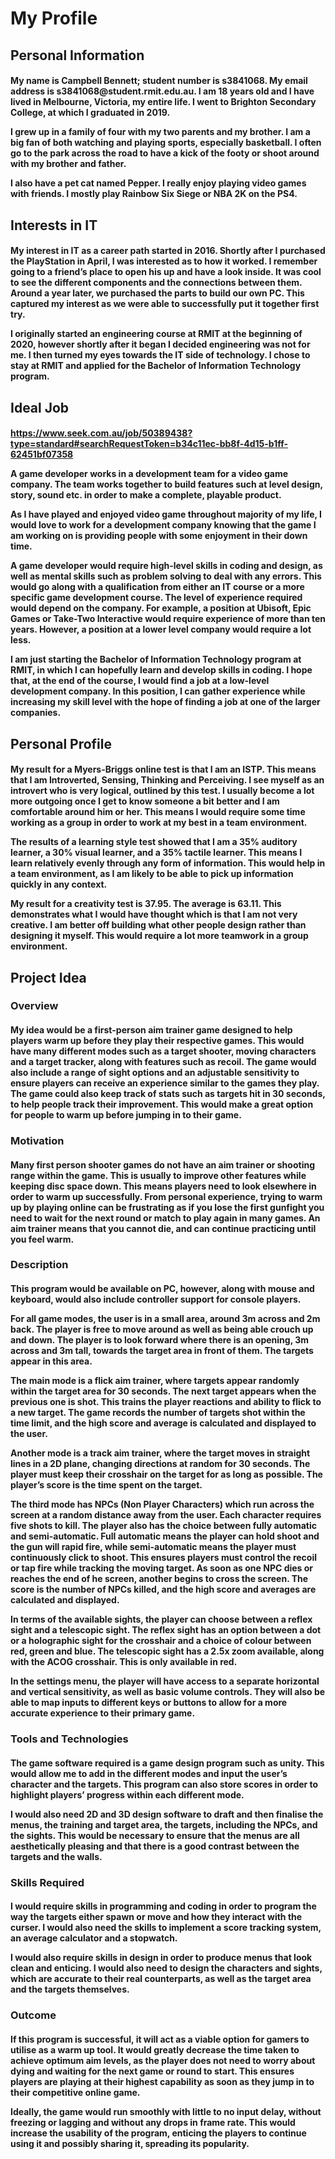 <h1>My Profile</h1>
<h2>Personal Information</h2>
<h4>
<p>My name is Campbell Bennett; student number is s3841068. My email address is s3841068@student.rmit.edu.au. I am 18 years old and I have lived in Melbourne, Victoria, my entire life. I went to Brighton Secondary College, at which I graduated in 2019.</p>
<p>I grew up in a family of four with my two parents and my brother. I am a big fan of both watching and playing sports, especially basketball. I often go to the park across the road to have a kick of the footy or shoot around with my brother and father. </p>
<p>I also have a pet cat named Pepper. I really enjoy playing video games with friends. I mostly play Rainbow Six Siege or NBA 2K on the PS4.</p>
</h4>
<h2>Interests in IT</h2>
<h4>
<p>My interest in IT as a career path started in 2016. Shortly after I purchased the PlayStation in April, I was interested as to how it worked. I remember going to a friend’s place to open his up and have a look inside. It was cool to see the different components and the connections between them. Around a year later, we purchased the parts to build our own PC. This captured my interest as we were able to successfully put it together first try.</p>
<p>I originally started an engineering course at RMIT at the beginning of 2020, however shortly after it began I decided engineering was not for me. I then turned my eyes towards the IT side of technology. I chose to stay at RMIT and applied for the Bachelor of Information Technology program. </p>
</h4>
<h2>Ideal Job</h2>
<h4>
<p>
<a href="https://www.seek.com.au/job/50389438?type=standard#searchRequestToken=b34c11ec-bb8f-4d15-b1ff-62451bf07358">https://www.seek.com.au/job/50389438?type=standard#searchRequestToken=b34c11ec-bb8f-4d15-b1ff-62451bf07358</a>
</p>
<p>A game developer works in a development team for a video game company. The team works together to build features such at level design, story, sound etc. in order to make a complete, playable product.</p>
<p>As I have played and enjoyed video game throughout majority of my life, I would love to work for a development company knowing that the game I am working on is providing people with some enjoyment in their down time.</p>
<p>A game developer would require high-level skills in coding and design, as well as mental skills such as problem solving to deal with any errors. This would go along with a qualification from either an IT course or a more specific game development course. The level of experience required would depend on the company. For example, a position at Ubisoft, Epic Games or Take-Two Interactive would require experience of more than ten years. However, a position at a lower level company would require a lot less.</p>
<p>I am just starting the Bachelor of Information Technology program at RMIT, in which I can hopefully learn and develop skills in coding. I hope that, at the end of the course, I would find a job at a low-level development company. In this position, I can gather experience while increasing my skill level with the hope of finding a job at one of the larger companies.</p>
</h4>
<h2>Personal Profile</h2>
<h4>
<p>My result for a Myers-Briggs online test is that I am an ISTP. This means that I am Introverted, Sensing, Thinking and Perceiving. I see myself as an introvert who is very logical, outlined by this test. I usually become a lot more outgoing once I get to know someone a bit better and I am comfortable around him or her. This means I would require some time working as a group in order to work at my best in a team environment.</p>
<p>The results of a learning style test showed that I am a 35% auditory learner, a 30% visual learner, and a 35% tactile learner. This means I learn relatively evenly through any form of information. This would help in a team environment, as I am likely to be able to pick up information quickly in any context.</p>
<p>My result for a creativity test is 37.95. The average is 63.11. This demonstrates what I would have thought which is that I am not very creative. I am better off building what other people design rather than designing it myself. This would require a lot more teamwork in a group environment.</p>
</h4>
<h2>Project Idea</h2>
<h3>
<p>Overview</p>
</h3>
<h4>
<p>My idea would be a first-person aim trainer game designed to help players warm up before they play their respective games. This would have many different modes such as a target shooter, moving characters and a target tracker, along with features such as recoil. The game would also include a range of sight options and an adjustable sensitivity to ensure players can receive an experience similar to the games they play. The game could also keep track of stats such as targets hit in 30 seconds, to help people track their improvement. This would make a great option for people to warm up before jumping in to their game.</p>
</h4>
<h3>
<p>Motivation</p>
</h3>
<h4>
<p>Many first person shooter games do not have an aim trainer or shooting range within the game. This is usually to improve other features while keeping disc space down. This means players need to look elsewhere in order to warm up successfully. From personal experience, trying to warm up by playing online can be frustrating as if you lose the first gunfight you need to wait for the next round or match to play again in many games. An aim trainer means that you cannot die, and can continue practicing until you feel warm.</p>
</h4>
<h3>
<p>Description</p>
</h3>
<h4>
<p>This program would be available on PC, however, along with mouse and keyboard, would also include controller support for console players.</p>
<p>For all game modes, the user is in a small area, around 3m across and 2m back. The player is free to move around as well as being able crouch up and down. The player is to look forward where there is an opening, 3m across and 3m tall, towards the target area in front of them. The targets appear in this area.</p>
<p>The main mode is a flick aim trainer, where targets appear randomly within the target area for 30 seconds. The next target appears when the previous one is shot. This trains the player reactions and ability to flick to a new target. The game records the number of targets shot within the time limit, and the high score and average is calculated and displayed to the user.</p> 
<p>Another mode is a track aim trainer, where the target moves in straight lines in a 2D plane, changing directions at random for 30 seconds. The player must keep their crosshair on the target for as long as possible. The player’s score is the time spent on the target.</p>
<p>The third mode has NPCs (Non Player Characters) which run across the screen at a random distance away from the user. Each character requires five shots to kill. The player also has the choice between fully automatic and semi-automatic. Full automatic means the player can hold shoot and the gun will rapid fire, while semi-automatic means the player must continuously click to shoot. This ensures players must control the recoil or tap fire while tracking the moving target. As soon as one NPC dies or reaches the end of he screen, another begins to cross the screen. The score is the number of NPCs killed, and the high score and averages are calculated and displayed.</p>
<p>In terms of the available sights, the player can choose between a reflex sight and a telescopic sight. The reflex sight has an option between a dot or a holographic sight for the crosshair and a choice of colour between red, green and blue. The telescopic sight has a 2.5x zoom available, along with the ACOG crosshair. This is only available in red. </p>
<p>In the settings menu, the player will have access to a separate horizontal and vertical sensitivity, as well as basic volume controls. They will also be able to map inputs to different keys or buttons to allow for a more accurate experience to their primary game.</p>
</h4>
<h3>
<p>Tools and Technologies</p>
</h3>
<h4>
<p>The game software required is a game design program such as unity. This would allow me to add in the different modes and input the user’s character and the targets. This program can also store scores in order to highlight players’ progress within each different mode.</p>
<p>I would also need 2D and 3D design software to draft and then finalise the menus, the training and target area, the targets, including the NPCs, and the sights. This would be necessary to ensure that the menus are all aesthetically pleasing and that there is a good contrast between the targets and the walls.</p>
</h4>
<h3>
<p>Skills Required</p>
</h3>
<h4>
<p>I would require skills in programming and coding in order to program the way the targets either spawn or move and how they interact with the curser. I would also need the skills to implement a score tracking system, an average calculator and a stopwatch.</p>
<p>I would also require skills in design in order to produce menus that look clean and enticing. I would also need to design the characters and sights, which are accurate to their real counterparts, as well as the target area and the targets themselves.</p>
</h4>
<h3>
<p>Outcome</p>
</h3>
<h4>
<p>If this program is successful, it will act as a viable option for gamers to utilise as a warm up tool. It would greatly decrease the time taken to achieve optimum aim levels, as the player does not need to worry about dying and waiting for the next game or round to start. This ensures players are playing at their highest capability as soon as they jump in to their competitive online game.</p>
<p>Ideally, the game would run smoothly with little to no input delay, without freezing or lagging and without any drops in frame rate. This would increase the usability of the program, enticing the players to continue using it and possibly sharing it, spreading its popularity.</p>
</h4>
